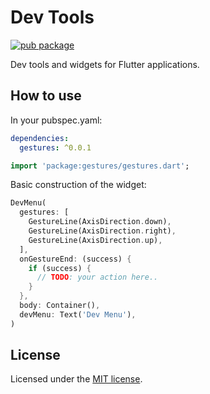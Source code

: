 # Dev Tools

[![pub package](https://img.shields.io/pub/v/dev.svg)](https://pub.dartlang.org/packages/dev)

Dev tools and widgets for Flutter applications.

## How to use

In your pubspec.yaml:
```yaml
dependencies:
  gestures: ^0.0.1
```

```dart
import 'package:gestures/gestures.dart';
```

Basic construction of the widget:

```dart
DevMenu(
  gestures: [
    GestureLine(AxisDirection.down),
    GestureLine(AxisDirection.right),
    GestureLine(AxisDirection.up),
  ],
  onGestureEnd: (success) {
    if (success) {
      // TODO: your action here..
    }
  },
  body: Container(),
  devMenu: Text('Dev Menu'),
)
```

## License
Licensed under the [MIT license](https://opensource.org/licenses/MIT).
